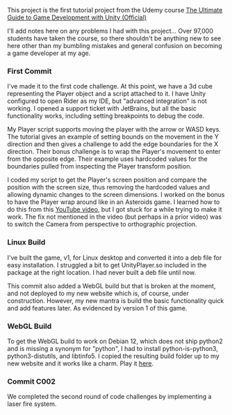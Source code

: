 This project is the first tutorial project from the Udemy course [The Ultimate Guide to Game Development with Unity (Official)](https://www.udemy.com/course/the-ultimate-guide-to-game-development-with-unity/)

I'll add notes here on any problems I had with this project... Over 97,000 students have taken the course, so there shouldn't be anything new to see here other than my bumbling mistakes and general confusion on becoming a game developer at my age.

### First Commit
I've made it to the first code challenge. At this point, we have a 3d cube representing the Player object and a script attached to it. I have Unity configured to open Rider as my IDE, but "advanced integration" is not working. I opened a support ticket with JetBrains, but all the basic functionality works, including setting breakpoints to debug the code. 

My Player script supports moving the player with the arrow or WASD keys. The tutorial gives an example of setting bounds on the movement in the Y direction and then gives a challenge to add the edge boundaries for the X direction. Their bonus challenge is to wrap the Player's movement to enter from the opposite edge. Their example uses hardcoded values for the boundaries pulled from inspecting the Player transform position. 

I coded my script to get the Player's screen position and compare the position with the screen size, thus removing the hardcoded values and allowing dynamic changes to the screen dimensions. I worked on the bonus to have the Player wrap around like in an Asteroids game. I learned how to do this from this [YouTube video](https://youtu.be/zWy29yeFNX8?si=w6MnF94Hjvr6Sl4T), but I got stuck for a while trying to make it work. The fix not mentioned in the video (but perhaps in a prior video) was to switch the Camera from perspective to orthographic projection.

### Linux Build
I've built the game, v1, for Linux desktop and converted it into a deb file for easy installation. I struggled a bit to get UnityPlayer.so included in the package at the right location. I had never built a deb file until now.

This commit also added a WebGL build but that is broken at the moment, and not deployed to my new website which is, of course, under construction. However, my new mantra is build the basic functionality quick and add features later. As evidenced by version 1 of this game.

### WebGL Build
To get the WebGL build to work on Debian 12, which does not ship python2 and is missing a synonym for "python", I had to install python-is-python3, python3-distutils, and libtinfo5. I copied the resulting build folder up to my new website and it works like a charm. Play it [here](https://themc.games/SpaceShooter-C001/).

### Commit C002
We completed the second round of code challenges by implementing a laser fire system.
